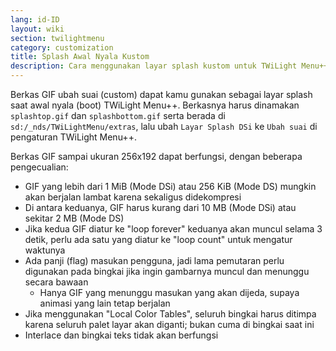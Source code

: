 ```yaml
---
lang: id-ID
layout: wiki
section: twilightmenu
category: customization
title: Splash Awal Nyala Kustom
description: Cara menggunakan layar splash kustom untuk TWiLight Menu++
---
```


Berkas GIF ubah suai (custom) dapat kamu gunakan sebagai layar splash saat awal nyala (boot) TWiLight Menu++. Berkasnya harus dinamakan `splashtop.gif` dan `splashbottom.gif` serta berada di `sd:/_nds/TWiLightMenu/extras`, lalu ubah `Layar Splash DSi` ke `Ubah suai` di pengaturan TWiLight Menu++.

Berkas GIF sampai ukuran 256x192 dapat berfungsi, dengan beberapa pengecualian:
- GIF yang lebih dari 1 MiB (Mode DSi) atau 256 KiB (Mode DS) mungkin akan berjalan lambat karena sekaligus didekompresi
- Di antara keduanya, GIF harus kurang dari 10 MB (Mode DSi) atau sekitar 2 MB (Mode DS)
- Jika kedua GIF diatur ke "loop forever" keduanya akan muncul selama 3 detik, perlu ada satu yang diatur ke "loop count" untuk mengatur waktunya
- Ada panji (flag) masukan pengguna, jadi lama pemutaran perlu digunakan pada bingkai jika ingin gambarnya muncul dan menunggu secara bawaan
   - Hanya GIF yang menunggu masukan yang akan dijeda, supaya animasi yang lain tetap berjalan
- Jika menggunakan "Local Color Tables", seluruh bingkai harus ditimpa karena seluruh palet layar akan diganti; bukan cuma di bingkai saat ini
- Interlace dan bingkai teks tidak akan berfungsi
